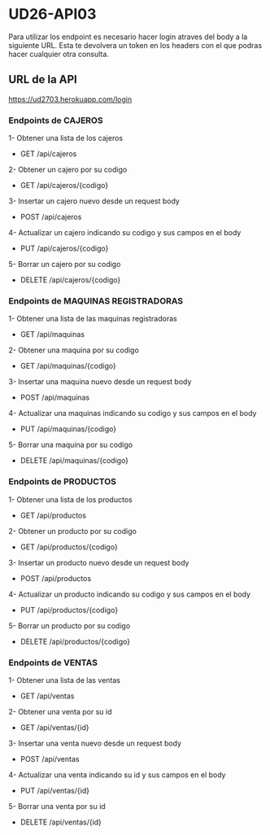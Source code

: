 # UD26-API03

Para utilizar los endpoint es necesario hacer login atraves del body a la siguiente URL. Esta te devolvera un token en los headers con el que podras hacer cualquier otra consulta.

## URL de la API

https://ud2703.herokuapp.com/login

### Endpoints de CAJEROS

  1- Obtener una lista de los cajeros
  - GET /api/cajeros
  
  2- Obtener un cajero por su codigo
  - GET /api/cajeros/{codigo}
  
  3- Insertar un cajero nuevo desde un request body
  - POST /api/cajeros
  
  4- Actualizar un cajero indicando su codigo y sus campos en el body
  - PUT /api/cajeros/{codigo}
  
  5- Borrar un cajero por su codigo 
  - DELETE /api/cajeros/{codigo}

### Endpoints de MAQUINAS REGISTRADORAS

  1- Obtener una lista de las maquinas registradoras
  - GET /api/maquinas
  
  2- Obtener una maquina por su codigo
  - GET /api/maquinas/{codigo}
  
  3- Insertar una maquina nuevo desde un request body
  - POST /api/maquinas
  
  4- Actualizar una maquinas indicando su codigo y sus campos en el body
  - PUT /api/maquinas/{codigo}
  
  5- Borrar una maquina por su codigo 
  - DELETE /api/maquinas/{codigo}
  
### Endpoints de PRODUCTOS

  1- Obtener una lista de los productos
  - GET /api/productos
  
  2- Obtener un producto por su codigo
  - GET /api/productos/{codigo}
  
  3- Insertar un producto nuevo desde un request body
  - POST /api/productos
  
  4- Actualizar un producto indicando su codigo y sus campos en el body
  - PUT /api/productos/{codigo}
  
  5- Borrar un producto por su codigo 
  - DELETE /api/productos/{codigo}
  
### Endpoints de VENTAS

  1- Obtener una lista de las ventas
  - GET /api/ventas
  
  2- Obtener una venta por su id
  - GET /api/ventas/{id}
  
  3- Insertar una venta nuevo desde un request body
  - POST /api/ventas
  
  4- Actualizar una venta indicando su id y sus campos en el body
  - PUT /api/ventas/{id}
  
  5- Borrar una venta por su id 
  - DELETE /api/ventas/{id}
